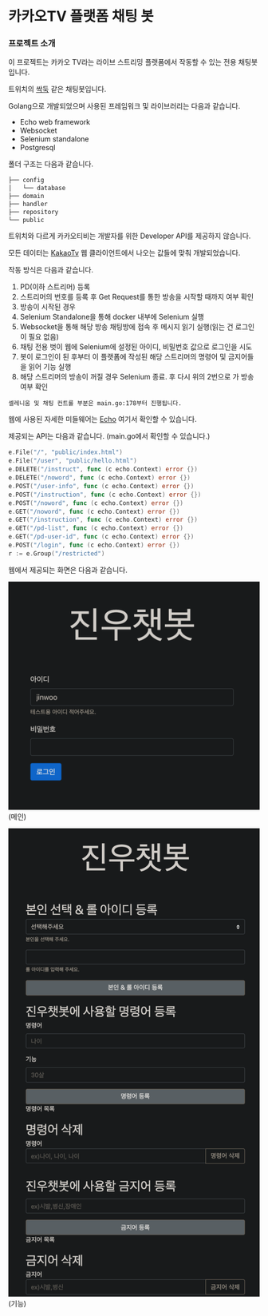 # 카카오TV 플랫폼 채팅 봇

### 프로젝트 소개

이 프로젝트는 카카오 TV라는 라이브 스트리밍 플랫폼에서 작동할 수 있는 전용 채팅봇입니다.

트위치의 [싹둑](https://ssakdook.twip.kr/) 같은 채팅봇입니다.

Golang으로 개발되었으며 사용된 프레임워크 및 라이브러리는 다음과 같습니다.

- Echo web framework
- Websocket
- Selenium standalone
- Postgresql

폴더 구조는 다음과 같습니다.

```
├── config
│   └── database
├── domain
├── handler
├── repository
└── public
```

트위치와 다르게 카카오티비는 개발자를 위한 Developer API를 제공하지 않습니다.

모든 데이터는 [KakaoTv](https://tv.kakao.com/) 웹 클라이언트에서 나오는 값들에 맞춰 개발되었습니다.

작동 방식은 다음과 같습니다.

1. PD(이하 스트리머) 등록
2. 스트리머의 번호를 등록 후 Get Request를 통한 방송을 시작할 때까지 여부 확인
3. 방송이 시작된 경우
1. Selenium Standalone을 통해 docker 내부에 Selenium 실행
2. Websocket을 통해 해당 방송 채팅방에 접속 후 메시지 읽기 실행(읽는 건 로그인이 필요 없음)
4. 채팅 전용 벗이 웹에 Selenium에 설정된 아이디, 비밀번호 값으로 로그인을 시도
5. 봇이 로그인이 된 후부터 이 플랫폼에 작성된 해당 스트리머의 명령어 및 금지어들을 읽어 기능 실행
6. 해당 스트리머의 방송이 꺼질 경우 Selenium 종료. 후 다시 위의 2번으로 가 방송 여부 확인

`셀레니움 및 채팅 컨트롤 부분은 main.go:178부터 진행됩니다.`

웹에 사용된 자세한 미들웨어는 [Echo](https://echo.labstack.com/) 여기서 확인할 수 있습니다.

제공되는 API는 다음과 같습니다. (main.go에서 확인할 수 있습니다.)

```go
e.File("/", "public/index.html")
e.File("/user", "public/hello.html")
e.DELETE("/instruct", func (c echo.Context) error {})
e.DELETE("/noword", func (c echo.Context) error {})
e.POST("/user-info", func (c echo.Context) error {})
e.POST("/instruction", func (c echo.Context) error {})
e.POST("/noword", func (c echo.Context) error {})
e.GET("/noword", func (c echo.Context) error {})
e.GET("/instruction", func (c echo.Context) error {})
e.GET("/pd-list", func (c echo.Context) error {})
e.GET("/pd-user-id", func (c echo.Context) error {})
e.POST("/login", func (c echo.Context) error {})
r := e.Group("/restricted")
```

웹에서 제공되는 화면은 다음과 같습니다.

![images1](/document/images/1.png)
(메인)

![images2](/document/images/2.png)
(기능)
